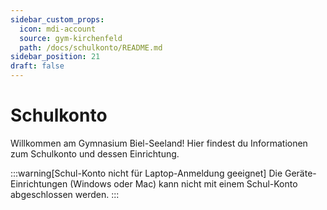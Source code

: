 ```yaml
---
sidebar_custom_props:
  icon: mdi-account
  source: gym-kirchenfeld
  path: /docs/schulkonto/README.md
sidebar_position: 21
draft: false
---
```


#  Schulkonto

Willkommen am Gymnasium Biel-Seeland! Hier findest du Informationen zum Schulkonto und dessen Einrichtung. 

:::warning[Schul-Konto nicht für Laptop-Anmeldung geeignet]
Die Geräte-Einrichtungen (Windows oder Mac) kann nicht mit einem Schul-Konto abgeschlossen werden.
::: 

<Features />

